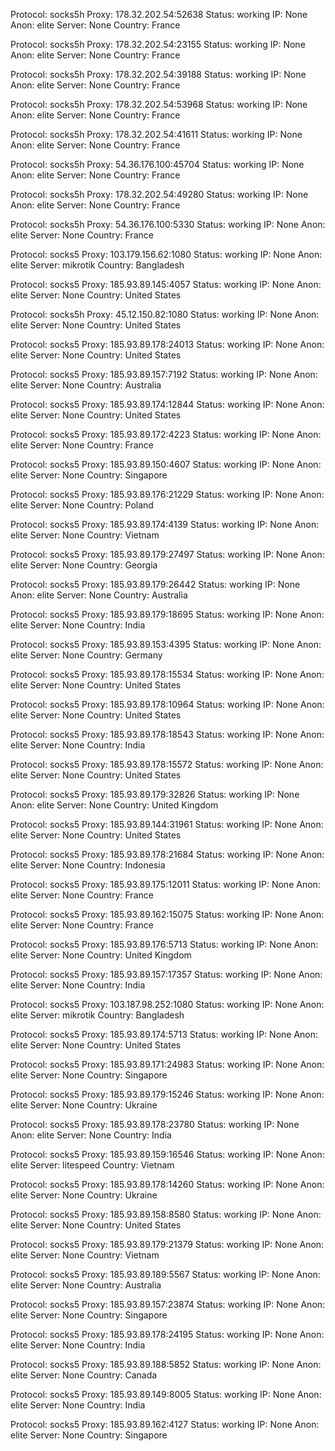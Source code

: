 Protocol: socks5h
Proxy: 178.32.202.54:52638
Status: working
IP: None
Anon: elite
Server: None
Country: France

Protocol: socks5h
Proxy: 178.32.202.54:23155
Status: working
IP: None
Anon: elite
Server: None
Country: France

Protocol: socks5h
Proxy: 178.32.202.54:39188
Status: working
IP: None
Anon: elite
Server: None
Country: France

Protocol: socks5h
Proxy: 178.32.202.54:53968
Status: working
IP: None
Anon: elite
Server: None
Country: France

Protocol: socks5h
Proxy: 178.32.202.54:41611
Status: working
IP: None
Anon: elite
Server: None
Country: France

Protocol: socks5h
Proxy: 54.36.176.100:45704
Status: working
IP: None
Anon: elite
Server: None
Country: France

Protocol: socks5h
Proxy: 178.32.202.54:49280
Status: working
IP: None
Anon: elite
Server: None
Country: France

Protocol: socks5h
Proxy: 54.36.176.100:5330
Status: working
IP: None
Anon: elite
Server: None
Country: France

Protocol: socks5
Proxy: 103.179.156.62:1080
Status: working
IP: None
Anon: elite
Server: mikrotik
Country: Bangladesh

Protocol: socks5
Proxy: 185.93.89.145:4057
Status: working
IP: None
Anon: elite
Server: None
Country: United States

Protocol: socks5h
Proxy: 45.12.150.82:1080
Status: working
IP: None
Anon: elite
Server: None
Country: United States

Protocol: socks5
Proxy: 185.93.89.178:24013
Status: working
IP: None
Anon: elite
Server: None
Country: United States

Protocol: socks5
Proxy: 185.93.89.157:7192
Status: working
IP: None
Anon: elite
Server: None
Country: Australia

Protocol: socks5
Proxy: 185.93.89.174:12844
Status: working
IP: None
Anon: elite
Server: None
Country: United States

Protocol: socks5
Proxy: 185.93.89.172:4223
Status: working
IP: None
Anon: elite
Server: None
Country: France

Protocol: socks5
Proxy: 185.93.89.150:4607
Status: working
IP: None
Anon: elite
Server: None
Country: Singapore

Protocol: socks5
Proxy: 185.93.89.176:21229
Status: working
IP: None
Anon: elite
Server: None
Country: Poland

Protocol: socks5
Proxy: 185.93.89.174:4139
Status: working
IP: None
Anon: elite
Server: None
Country: Vietnam

Protocol: socks5
Proxy: 185.93.89.179:27497
Status: working
IP: None
Anon: elite
Server: None
Country: Georgia

Protocol: socks5
Proxy: 185.93.89.179:26442
Status: working
IP: None
Anon: elite
Server: None
Country: Australia

Protocol: socks5
Proxy: 185.93.89.179:18695
Status: working
IP: None
Anon: elite
Server: None
Country: India

Protocol: socks5
Proxy: 185.93.89.153:4395
Status: working
IP: None
Anon: elite
Server: None
Country: Germany

Protocol: socks5
Proxy: 185.93.89.178:15534
Status: working
IP: None
Anon: elite
Server: None
Country: United States

Protocol: socks5
Proxy: 185.93.89.178:10964
Status: working
IP: None
Anon: elite
Server: None
Country: United States

Protocol: socks5
Proxy: 185.93.89.178:18543
Status: working
IP: None
Anon: elite
Server: None
Country: India

Protocol: socks5
Proxy: 185.93.89.178:15572
Status: working
IP: None
Anon: elite
Server: None
Country: United States

Protocol: socks5
Proxy: 185.93.89.179:32826
Status: working
IP: None
Anon: elite
Server: None
Country: United Kingdom

Protocol: socks5
Proxy: 185.93.89.144:31961
Status: working
IP: None
Anon: elite
Server: None
Country: United States

Protocol: socks5
Proxy: 185.93.89.178:21684
Status: working
IP: None
Anon: elite
Server: None
Country: Indonesia

Protocol: socks5
Proxy: 185.93.89.175:12011
Status: working
IP: None
Anon: elite
Server: None
Country: France

Protocol: socks5
Proxy: 185.93.89.162:15075
Status: working
IP: None
Anon: elite
Server: None
Country: France

Protocol: socks5
Proxy: 185.93.89.176:5713
Status: working
IP: None
Anon: elite
Server: None
Country: United Kingdom

Protocol: socks5
Proxy: 185.93.89.157:17357
Status: working
IP: None
Anon: elite
Server: None
Country: India

Protocol: socks5
Proxy: 103.187.98.252:1080
Status: working
IP: None
Anon: elite
Server: mikrotik
Country: Bangladesh

Protocol: socks5
Proxy: 185.93.89.174:5713
Status: working
IP: None
Anon: elite
Server: None
Country: United States

Protocol: socks5
Proxy: 185.93.89.171:24983
Status: working
IP: None
Anon: elite
Server: None
Country: Singapore

Protocol: socks5
Proxy: 185.93.89.179:15246
Status: working
IP: None
Anon: elite
Server: None
Country: Ukraine

Protocol: socks5
Proxy: 185.93.89.178:23780
Status: working
IP: None
Anon: elite
Server: None
Country: India

Protocol: socks5
Proxy: 185.93.89.159:16546
Status: working
IP: None
Anon: elite
Server: litespeed
Country: Vietnam

Protocol: socks5
Proxy: 185.93.89.178:14260
Status: working
IP: None
Anon: elite
Server: None
Country: Ukraine

Protocol: socks5
Proxy: 185.93.89.158:8580
Status: working
IP: None
Anon: elite
Server: None
Country: United States

Protocol: socks5
Proxy: 185.93.89.179:21379
Status: working
IP: None
Anon: elite
Server: None
Country: Vietnam

Protocol: socks5
Proxy: 185.93.89.189:5567
Status: working
IP: None
Anon: elite
Server: None
Country: Australia

Protocol: socks5
Proxy: 185.93.89.157:23874
Status: working
IP: None
Anon: elite
Server: None
Country: Singapore

Protocol: socks5
Proxy: 185.93.89.178:24195
Status: working
IP: None
Anon: elite
Server: None
Country: India

Protocol: socks5
Proxy: 185.93.89.188:5852
Status: working
IP: None
Anon: elite
Server: None
Country: Canada

Protocol: socks5
Proxy: 185.93.89.149:8005
Status: working
IP: None
Anon: elite
Server: None
Country: India

Protocol: socks5
Proxy: 185.93.89.162:4127
Status: working
IP: None
Anon: elite
Server: None
Country: Singapore

